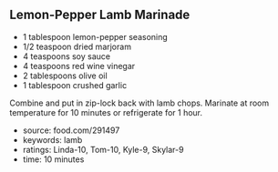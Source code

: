 Lemon-Pepper Lamb Marinade
--------------------------

- 1 tablespoon lemon-pepper seasoning
- 1/2 teaspoon dried marjoram
- 4 teaspoons soy sauce
- 4 teaspoons red wine vinegar
- 2 tablespoons olive oil
- 1 tablespoon crushed garlic

Combine and put in zip-lock back with lamb chops.  Marinate at room
temperature for 10 minutes or refrigerate for 1 hour.

- source: food.com/291497
- keywords: lamb
- ratings: Linda-10, Tom-10, Kyle-9, Skylar-9
- time: 10 minutes
